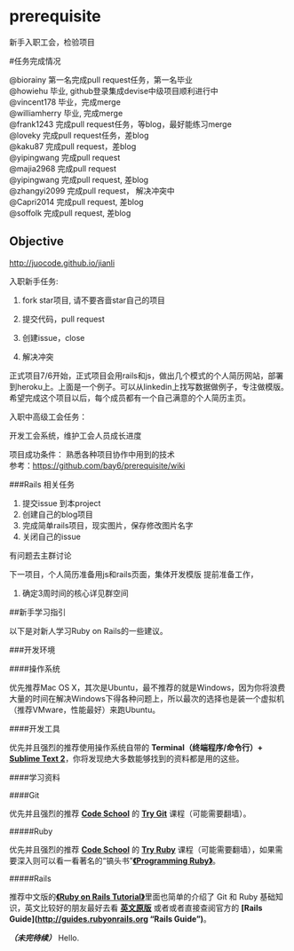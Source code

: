 prerequisite
============

新手入职工会，检验项目

#任务完成情况

@biorainy 第一名完成pull request任务，第一名毕业<br/>
@howiehu 毕业, github登录集成devise中级项目顺利进行中<br/>
@vincent178 毕业，完成merge<br/>
@williamherry 毕业, 完成merge<br/>
@frank1243 完成pull request任务，等blog，最好能练习merge<br/>
@loveky 完成pull request任务，差blog<br/>
@kaku87 完成pull request，差blog<br/>
@yipingwang 完成pull request<br/>
@majia2968 完成pull request<br/>
@yipingwang 完成pull request, 差blog<br/>
@zhangyi2099 完成pull request， 解决冲突中<br/>
@Capri2014 完成pull request, 差blog<br/>
@soffolk 完成pull request, 差blog<br/>


## Objective
http://juocode.github.io/jianli

入职新手任务:

1. fork star项目, 请不要吝啬star自己的项目

2. 提交代码，pull request

3. 创建issue，close

4. 解决冲突


正式项目7/6开始，正式项目会用rails和js，做出几个模式的个人简历网站，部署到heroku上。上面是一个例子。可以从linkedin上找写数据做例子，专注做模版。希望完成这个项目以后，每个成员都有一个自己满意的个人简历主页。

入职中高级工会任务：

开发工会系统，维护工会人员成长进度

项目成功条件：
熟悉各种项目协作中用到的技术<br/>
参考：https://github.com/bay6/prerequisite/wiki

###Rails 相关任务
1. 提交issue 到本project
2. 创建自己的blog项目
3. 完成简单rails项目，现实图片，保存修改图片名字
4. 关闭自己的issue

有问题去主群讨论

下一项目，个人简历准备用js和rails页面，集体开发模版
提前准备工作，
1. 确定3周时间的核心详见群空间

##新手学习指引

以下是对新人学习Ruby on Rails的一些建议。

###开发环境

####操作系统

优先推荐Mac OS X，其次是Ubuntu，最不推荐的就是Windows，因为你将浪费大量的时间在解决Windows下得各种问题上，所以最次的选择也是装一个虚拟机（推荐VMware，性能最好）来跑Ubuntu。

####开发工具

优先并且强烈的推荐使用操作系统自带的 **Terminal（终端程序/命令行）+ [Sublime Text 2](http://www.sublimetext.com "Sublime Text")**，你将发现绝大多数能够找到的资料都是用的这些。

####学习资料

####Git

优先并且强烈的推荐 **[Code School](https://www.codeschool.com "Code School")** 的 **[Try Git](http://www.codeschool.com/courses/try-git "Try Git")** 课程（可能需要翻墙）。

#####Ruby

优先并且强烈的推荐 **[Code School](https://www.codeschool.com "Code School")** 的 **[Try Ruby](http://www.codeschool.com/paths/ruby "Try Ruby")** 课程（可能需要翻墙），如果需要深入则可以看一看著名的“镐头书”[**《Programming Ruby》**](http://pragprog.com/book/ruby4/programming-ruby-1-9-2-0 "Programming Ruby")。

#####Rails

推荐中文版的[**《Ruby on Rails Tutorial》**](http://railstutorial-china.org "Ruby on Rails Tutorial")里面也简单的介绍了 Git 和 Ruby 基础知识，英文比较好的朋友最好去看 **[英文原版](http://ruby.railstutorial.org/ruby-on-rails-tutorial-book?version=4.0 "Ruby on Rails Tutorial")** 或者或者直接查阅官方的 **[Rails Guide](http://guides.rubyonrails.org “Rails Guide”)**。

***（未完待续）***
Hello.



